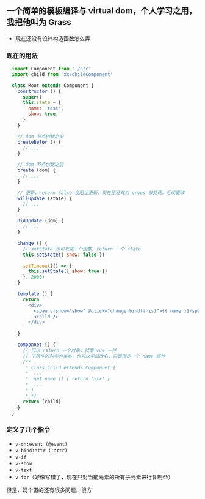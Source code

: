## 一个简单的模板编译与 virtual dom，个人学习之用，我把他叫为 Grass
+ 现在还没有设计构造函数怎么弄

### 现在的用法
```js
  import Component from './src'
  import child from 'xx/childComponent'

  class Root extends Component {
    constructor () {
      super()
      this.state = {
        name: 'test',
        show: true,
      }
    }

    // dom 节点创建之前
    createBefor () {
      // ...
    }

    // dom 节点创建之后
    create (dom) {
      // ...
    }

    // 更新，return false 会阻止更新，现在还没有对 props 做处理，后续要改 
    willUpdate (state) {
      // ...
    }

    didUpdate (dom) {
      // ...
    }

    change () {
      // setState 也可以是一个函数，return 一个 state
      this.setState({ show: false })

      setTimeout(() => {
        this.setState({ show: true })
      }, 2000)
    }

    template () {
      return `
        <div>
          <span v-show="show" @click="change.bind(this)">{{ name }}<span/>
          <child />
        </div>
      `
    }

    componnet () {
      // 可以 return 一个对象，就像 vue 一样
      // 子组件的名字为类名，也可以手动改名，只要指定一个 name 属性
      /**
       * class Child extends Componnet {
       *  ...
       *  get name () { return 'xxx' }
       *  ...
       * } 
       * */ 
      return [child]
    }
  }
```

### 定义了几个指令
  + `v-on:event (@event)`
  + `v-bind:attr (:attr)`
  + `v-if`
  + `v-show`
  + `v-text`
  + `v-for`（好像写错了，现在只对当前元素的所有子元素进行复制😓）

但是，妈个蛋的还有很多问题，很方